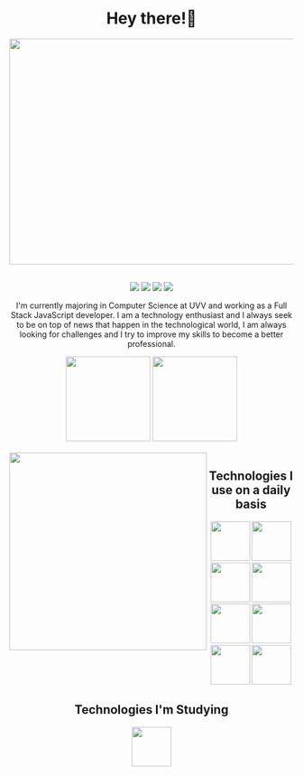 <h1 align="center">Hey there!👋</h1>

<div align="center" marginBottom="50">
  <img width="900" height="400" src="https://c.wallhere.com/photos/ac/fa/digital_art_artwork_illustration_pixel_art_pixels_pixelated_landscape_nature-1853291.jpg!d">
<div>
<br/>
  
[![](https://img.shields.io/badge/LinkedIn-0077B5?style=for-the-badge&logo=linkedin&logoColor=white)](https://www.linkedin.com/in/vinicius-benfica/)
[![](https://img.shields.io/badge/Instagram-E4405F?style=for-the-badge&logo=instagram&logoColor=white)](https://www.instagram.com/vb_benfica/)
[![](https://img.shields.io/badge/Twitter-1DA1F2?style=for-the-badge&logo=twitter&logoColor=white)](https://twitter.com/VBbenfica)
[![](https://img.shields.io/badge/Facebook-1877F2?style=for-the-badge&logo=facebook&logoColor=white)](https://www.facebook.com/Vinicius.Benfica.Ruy)

<p>
  I'm currently majoring in Computer Science at UVV and working as a Full Stack JavaScript developer. I am a technology enthusiast and I always seek to be on top of news that happen in the technological world, I am always looking for challenges and I try to improve my skills to become a better professional.
</p>
  
<div>
    <img height="150px" src="https://github-readme-stats.vercel.app/api?username=viniciusbenfica&show_icons=true&theme=radical&include_all_commits=true&count_private=true"/>
    <img height="150px" src="https://github-readme-stats.vercel.app/api/top-langs/?username=viniciusbenfica&layout=compact&langs_count=7&theme=radical"/>
</div>
<br/>
  
<img  align="left" height="350" widht="400" src="https://i.pinimg.com/originals/5e/b1/16/5eb11602ed6c805919e0842d1b70cc9a.gif">

## Technologies I use on a daily basis
<img width="70px" height="70px" src="https://www.mundodocker.com.br/wp-content/uploads/2015/06/docker_facebook_share.png"/>
<img width="70px" height="70px" src="https://iconape.com/wp-content/png_logo_vector/typescript.png"/>
<img width="70px" height="70px" src="https://cdn.auth0.com/blog/logos/nextjs-logo.png"/>
<img width="70px" height="70px" src="https://logospng.org/download/react/logo-react-1024.png"/>
<img width="70px" height="70px" src="https://d2eip9sf3oo6c2.cloudfront.net/tags/images/000/000/256/square_480/nodejslogo.png"/>
<img width="70px" height="70px" src="https://upload.wikimedia.org/wikipedia/commons/thumb/9/96/Sass_Logo_Color.svg/1280px-Sass_Logo_Color.svg.png"/>
<img width="70px" height="70px" src="https://seeklogo.com/images/N/nestjs-logo-09342F76C0-seeklogo.com.png"/>
<img width="70px" height="70px" src="https://upload.wikimedia.org/wikipedia/commons/thumb/9/95/Vue.js_Logo_2.svg/1184px-Vue.js_Logo_2.svg.png"/>
  
## Technologies I'm Studying
<img width="70px" height="70px" src="https://angular.io/assets/images/logos/angularjs/AngularJS-Shield.svg"/>

